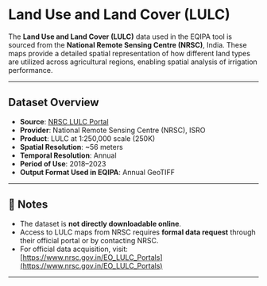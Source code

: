 # Land Use and Land Cover (LULC)

The **Land Use and Land Cover (LULC)** data used in the EQIPA tool is sourced from the **National Remote Sensing Centre (NRSC)**, India. These maps provide a detailed spatial representation of how different land types are utilized across agricultural regions, enabling spatial analysis of irrigation performance.

---

## Dataset Overview

- **Source**: [NRSC LULC Portal](https://www.nrsc.gov.in/EO_LULC_Portals/)
- **Provider**: National Remote Sensing Centre (NRSC), ISRO
- **Product**: LULC at 1:250,000 scale (250K)
- **Spatial Resolution**: ~56 meters
- **Temporal Resolution**: Annual
- **Period of Use**: 2018–2023
- **Output Format Used in EQIPA**: Annual GeoTIFF

---

## 📌 Notes

- The dataset is **not directly downloadable online**.
- Access to LULC maps from NRSC requires **formal data request** through their official portal or by contacting NRSC.
- For official data acquisition, visit: [https://www.nrsc.gov.in/EO_LULC_Portals](https://www.nrsc.gov.in/EO_LULC_Portals)

---

